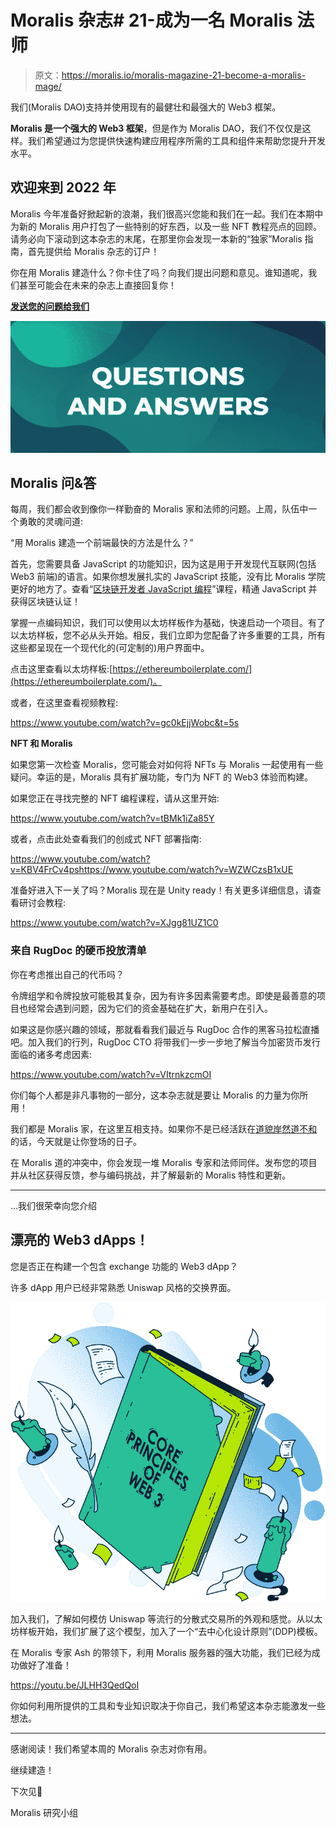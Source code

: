 # Moralis 杂志# 21-成为一名 Moralis 法师

> 原文：<https://moralis.io/moralis-magazine-21-become-a-moralis-mage/>

我们(Moralis DAO)支持并使用现有的最健壮和最强大的 Web3 框架。

**Moralis 是一个强大的 Web3 框架**，但是作为 Moralis DAO，我们不仅仅是这样。我们希望通过为您提供快速构建应用程序所需的工具和组件来帮助您提升开发水平。

## **欢迎来到 2022 年**

Moralis 今年准备好掀起新的浪潮，我们很高兴您能和我们在一起。我们在本期中为新的 Moralis 用户打包了一些特别的好东西，以及一些 NFT 教程亮点的回顾。请务必向下滚动到这本杂志的末尾，在那里你会发现一本新的“独家”Moralis 指南，首先提供给 Moralis 杂志的订户！

你在用 Moralis 建造什么？你卡住了吗？向我们提出问题和意见。谁知道呢，我们甚至可能会在未来的杂志上直接回复你！

[**发送您的问题给我们**](https://ivanontech.typeform.com/to/R9K5lnGe)

![](img/de057c1773a0301800cfae6b833057c2.png)

## **Moralis 问&答**

每周，我们都会收到像你一样勤奋的 Moralis 家和法师的问题。上周，队伍中一个勇敢的灵魂问道:

“用 Moralis 建造一个前端最快的方法是什么？”

首先，您需要具备 JavaScript 的功能知识，因为这是用于开发现代互联网(包括 Web3 前端)的语言。如果你想发展扎实的 JavaScript 技能，没有比 Moralis 学院更好的地方了。查看“[区块链开发者 JavaScript 编程](https://academy.moralis.io/courses/javascript-programming-for-blockchain-developers?utm_source=blog&utm_medium=post&utm_campaign=Exploring%2520Polymath%252C%2520the%2520POLY%2520Token%252C%2520and%2520the%2520POLYX%2520Token)”课程，精通 JavaScript 并获得区块链认证！

掌握一点编码知识，我们可以使用以太坊样板作为基础，快速启动一个项目。有了以太坊样板，您不必从头开始。相反，我们立即为您配备了许多重要的工具，所有这些都呈现在一个现代化的(可定制的)用户界面中。

点击这里查看以太坊样板:[https://ethereumboilerplate.com/](https://ethereumboilerplate.com/)。

或者，在这里查看视频教程:

https://www.youtube.com/watch?v=gc0kEjjWobc&t=5s

**NFT 和 Moralis**

如果您第一次检查 Moralis，您可能会对如何将 NFTs 与 Moralis 一起使用有一些疑问。幸运的是，Moralis 具有扩展功能，专门为 NFT 的 Web3 体验而构建。

如果您正在寻找完整的 NFT 编程课程，请从这里开始:

https://www.youtube.com/watch?v=tBMk1iZa85Y

或者，点击此处查看我们的创成式 NFT 部署指南:

https://www.youtube.com/watch?v=KBV4FrCv4pshttps://www.youtube.com/watch?v=WZWCzsB1xUE

准备好进入下一关了吗？Moralis 现在是 Unity ready！有关更多详细信息，请查看研讨会教程:

https://www.youtube.com/watch?v=XJgg81UZ1C0

### 来自 RugDoc 的硬币投放清单

你在考虑推出自己的代币吗？

令牌组学和令牌投放可能极其复杂，因为有许多因素需要考虑。即使是最善意的项目也经常会遇到问题，因为它们的资金基础在扩大，新用户在引入。

如果这是你感兴趣的领域，那就看看我们最近与 RugDoc 合作的黑客马拉松直播吧。加入我们的行列，RugDoc CTO 将带我们一步一步地了解当今加密货币发行面临的诸多考虑因素:

https://www.youtube.com/watch?v=VItrnkzcmOI

你们每个人都是非凡事物的一部分，这本杂志就是要让 Moralis 的力量为你所用！

我们都是 Moralis 家，在这里互相支持。如果你不是已经活跃在[道貌岸然道不和](https://discord.com/invite/P9N9HF97hH)的话，今天就是让你登场的日子。

在 Moralis 道的冲突中，你会发现一堆 Moralis 专家和法师同伴。发布您的项目并从社区获得反馈，参与编码挑战，并了解最新的 Moralis 特性和更新。

* * *

…我们很荣幸向您介绍

## 漂亮的 Web3 dApps！

您是否正在构建一个包含 exchange 功能的 Web3 dApp？

许多 dApp 用户已经非常熟悉 Uniswap 风格的交换界面。

![](img/40e7bee8cf4360bda1f2c221955918cd.png)

加入我们，了解如何模仿 Uniswap 等流行的分散式交易所的外观和感觉。从以太坊样板开始，我们扩展了这个模型，加入了一个“去中心化设计原则”(DDP)模板。

在 Moralis 专家 Ash 的带领下，利用 Moralis 服务器的强大功能，我们已经为成功做好了准备！

https://youtu.be/JLHH3QedQoI

你如何利用所提供的工具和专业知识取决于你自己，我们希望这本杂志能激发一些想法。

* * *

感谢阅读！我们希望本周的 Moralis 杂志对你有用。

继续建造！

下次见💚

Moralis 研究小组